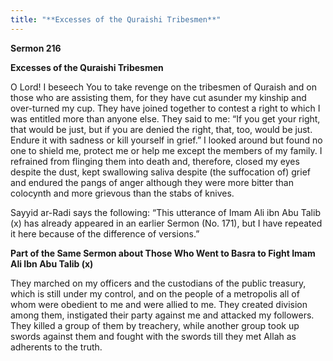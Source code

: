 ```yaml
---
title: "**Excesses of the Quraishi Tribesmen**" 
---
```

**Sermon 216**

**Excesses of the Quraishi Tribesmen**

O Lord\! I beseech You to take revenge on the tribesmen of Quraish and on those who are assisting them, for they have cut asunder my kinship and over\-turned my cup\. They have joined together to contest a right to which I was entitled more than anyone else\. They said to me: “If you get your right, that would be just, but if you are denied the right, that, too, would be just\. Endure it with sadness or kill yourself in grief\.” I looked around but found no one to shield me, protect me or help me except the members of my family\. I refrained from flinging them into death and, therefore, closed my eyes despite the dust, kept swallowing saliva despite \(the suffocation of\) grief and endured the pangs of anger although they were more bitter than colocynth and more grievous than the stabs of knives\.

Sayyid ar\-Radi says the following: “This utterance of Imam Ali ibn Abu Talib \(x\) has already appeared in an earlier Sermon \(No\. 171\), but I have repeated it here because of the difference of versions\.”

**Part of the Same Sermon about Those Who Went to Basra to Fight Imam Ali Ibn Abu Talib \(x\)**

They marched on my officers and the custodians of the public treasury, which is still under my control, and on the people of a metropolis all of whom were obedient to me and were allied to me\. They created division among them, instigated their party against me and attacked my followers\. They killed a group of them by treachery, while another group took up swords against them and fought with the swords till they met Allah as adherents to the truth\.

